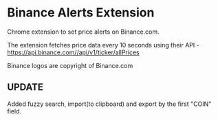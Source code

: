 # Binance Alerts Extension
Chrome extension to set price alerts on Binance.com.

The extension fetches price data every 10 seconds using their API - https://api.binance.com//api/v1/ticker/allPrices

Binance logos are copyright of Binance.com

## UPDATE ##
Added fuzzy search, import(to clipboard) and export by the first "COIN" field.
